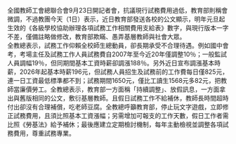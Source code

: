全國教師工會總聯合會9月23日開記者會，抗議現行試務費用過低，教育部則稱會微調，不過教團今天（1日）表示，近日教育部發送各校的公文顯示，明年元旦起生效的《各級學校協助辦理各項試務工作相關費用支給表》數字，與現行版本一字不差，僅備註略做修改，教育部欺瞞、愚弄基層教師與社會大眾。                       全教總表示，試務工作仰賴全校師生總動員，卻長期承受不合理待遇。例如國中會考，考場主任及試務工作人員試務費自2007年至今近20年僅調整10％；一般監試人員調幅19％，但同期間基本工資時薪卻調漲188％。另外近日宣布調漲基本時薪，2026年起基本時薪196元，但試務人員招生及試務前的工作費每日僅825元，連一日工資最低標準都不到；試務期間1650元，僅比工讀生1568元多82元，把教師當廉價勞工。全教總表示，教育部一方面稱「持續調整」、放假訊息，一方面拿出與舊版相同的公文，敷衍基層教師。且假日試務工作不給補休，教師長時間超時付出卻沒有合理補償，吃老師豆腐。全教總呼籲教育部，停止玩文字遊戲，立即修正試務費用，且須比照基本工資漲幅；另需增加可報支的工作天數，假日工作者需比照《勞基法》給予補休；最後應建立定期檢討機制，每年主動檢視並調整各項試務費用，尊重試務專業。